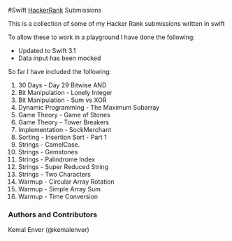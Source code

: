 #Swift [HackerRank](https://www.hackerrank.com) Submissions 

This is a collection of some of my Hacker Rank submissions written in swift

To allow these to work in a playground I have done the following:

* Updated to Swift 3.1
* Data input has been mocked

So far I have included the following:

1. 30 Days - Day 29 Bitwise AND
2. Bit Manipulation - Lonely Integer
3. Bit Manipulation - Sum vs XOR
4. Dynamic Programming - The Maximum Subarray
5. Game Theory - Game of Stones
6. Game Theory - Tower Breakers
7. Implementation - SockMerchant
8. Sorting - Insertion Sort - Part 1
9. Strings - CamelCase.
10. Strings - Gemstones
11. Strings - Palindrome Index
12. Strings - Super Reduced String
13. Strings - Two Characters
14. Warmup - Circular Array Rotation
15. Warmup - Simple Array Sum
16. Warmup - Time Conversion

### Authors and Contributors
Kemal Enver (@kemalenver) 
